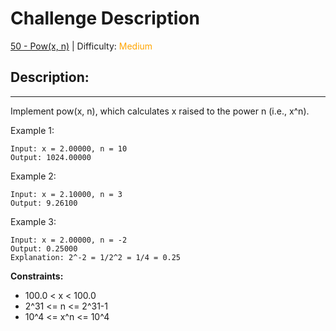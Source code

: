 # Challenge Description

[50 - Pow(x, n)](https://leetcode.com/problems/powx-n/) | Difficulty: <span style="color:orange">Medium</span>

## Description:
---
Implement pow(x, n), which calculates x raised to the power n (i.e., x^n).

Example 1:
```
Input: x = 2.00000, n = 10
Output: 1024.00000
```

Example 2:
```
Input: x = 2.10000, n = 3
Output: 9.26100
```

Example 3:
```
Input: x = 2.00000, n = -2
Output: 0.25000
Explanation: 2^-2 = 1/2^2 = 1/4 = 0.25
```
 
**Constraints:**

- 100.0 < x < 100.0
- 2^31 <= n <= 2^31-1
- 10^4 <= x^n <= 10^4
